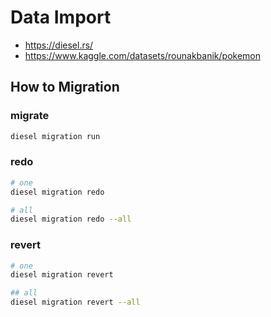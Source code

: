 # Data Import

- https://diesel.rs/
- https://www.kaggle.com/datasets/rounakbanik/pokemon

## How to Migration

### migrate
```bash
diesel migration run
```

### redo
```bash
# one
diesel migration redo

# all
diesel migration redo --all
```

### revert
```bash
# one
diesel migration revert

## all
diesel migration revert --all
```
